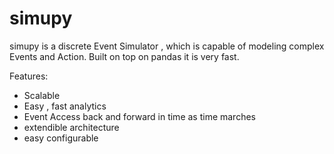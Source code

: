 # simupy

simupy is a discrete Event Simulator , which is capable of modeling complex Events and Action.
Built on top on pandas it is very fast.

Features:
- Scalable
- Easy , fast analytics
- Event Access back and forward in time as time marches
- extendible architecture
- easy configurable

